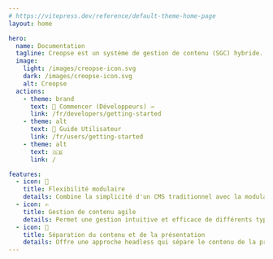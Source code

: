 ```yaml
---
# https://vitepress.dev/reference/default-theme-home-page
layout: home

hero:
  name: Documentation
  tagline: Creopse est un système de gestion de contenu (SGC) hybride.
  image:
    light: /images/creopse-icon.svg
    dark: /images/creopse-icon.svg
    alt: Creopse
  actions:
    - theme: brand
      text: 🚀 Commencer (Développeurs) →
      link: /fr/developers/getting-started
    - theme: alt
      text: 📖 Guide Utilisateur
      link: /fr/users/getting-started
    - theme: alt
      text: 🇬🇧
      link: /

features:
  - icon: 🧩
    title: Flexibilité modulaire
    details: Combine la simplicité d'un CMS traditionnel avec la modularité d'un CMS headless, offrant une flexibilité pour personnaliser et étendre les fonctionnalités selon les besoins spécifiques du projet.
  - icon: ✍️
    title: Gestion de contenu agile
    details: Permet une gestion intuitive et efficace de différents types de contenu, de la rédaction à la publication, avec des outils de création et d'édition conviviaux.
  - icon: 🧠
    title: Séparation du contenu et de la présentation
    details: Offre une approche headless qui sépare le contenu de la présentation, permettant une personnalisation flexible de l'interface utilisateur sans compromettre la gestion du contenu.
---
```

